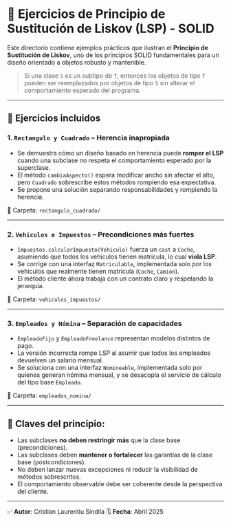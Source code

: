 # 🔁 Ejercicios de Principio de Sustitución de Liskov (LSP) - SOLID

Este directorio contiene ejemplos prácticos que ilustran el **Principio de Sustitución de Liskov**, uno de los principios SOLID fundamentales para un diseño orientado a objetos robusto y mantenible.

> Si una clase `S` es un subtipo de `T`, entonces los objetos de tipo `T` pueden ser reemplazados por objetos de tipo `S` sin alterar el comportamiento esperado del programa.

---

## 🧪 Ejercicios incluidos

### 1. `Rectangulo y Cuadrado` – Herencia inapropiada
- Se demuestra cómo un diseño basado en herencia puede **romper el LSP** cuando una subclase no respeta el comportamiento esperado por la superclase.
- El método `cambiaAspecto()` espera modificar ancho sin afectar el alto, pero `Cuadrado` sobrescribe estos métodos rompiendo esa expectativa.
- Se propone una solución separando responsabilidades y rompiendo la herencia.

📁 Carpeta: `rectangulo_cuadrado/`

---

### 2. `Vehículos e Impuestos` – Precondiciones más fuertes
- `Impuestos.calcularImpuesto(Vehiculo)` fuerza un `cast` a `Coche`, asumiendo que todos los vehículos tienen matrícula, lo cual **viola LSP**.
- Se corrige con una interfaz `Matriculable`, implementada solo por los vehículos que realmente tienen matrícula (`Coche`, `Camion`).
- El método cliente ahora trabaja con un contrato claro y respetando la jerarquía.

📁 Carpeta: `vehiculos_impuestos/`

---

### 3. `Empleados y Nómina` – Separación de capacidades
- `EmpleadoFijo` y `EmpleadoFreelance` representan modelos distintos de pago.
- La versión incorrecta rompe LSP al asumir que todos los empleados devuelven un salario mensual.
- Se soluciona con una interfaz `Nomineable`, implementada solo por quienes generan nómina mensual, y se desacopla el servicio de cálculo del tipo base `Empleado`.

📁 Carpeta: `empleados_nomina/`

---

## 🧠 Claves del principio:

- Las subclases **no deben restringir más** que la clase base (precondiciones).
- Las subclases deben **mantener o fortalecer** las garantías de la clase base (postcondiciones).
- No deben lanzar nuevas excepciones ni reducir la visibilidad de métodos sobrescritos.
- El comportamiento observable debe ser coherente desde la perspectiva del cliente.

---

✅ **Autor**: Cristian Laurentiu Sindila
🗓 **Fecha**: Abril 2025